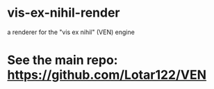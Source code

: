 # vis-ex-nihil-render
a renderer for the "vis ex nihil" (VEN) engine
# See the main repo: https://github.com/Lotar122/VEN

